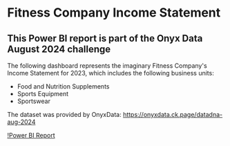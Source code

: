 # Fitness Company Income Statement

## This Power BI report is part of the Onyx Data August 2024 challenge

The following dashboard represents the imaginary Fitness Company's Income Statement for 2023, which includes the following business units:
- Food and Nutrition Supplements
- Sports Equipment
- Sportswear

The dataset was provided by OnyxData:
https://onyxdata.ck.page/datadna-aug-2024

[!Power BI Report](https://app.powerbi.com/view?r=eyJrIjoiYjk3MmFhNTAtNzA2OS00MWZkLWFkYWQtNTcyMTAxZWZmODBjIiwidCI6ImFkODI0NDg1LWU0YzMtNGYzNS1iY2RjLTM4ZmY0OTlmNDQyYiJ9)


